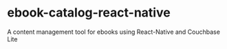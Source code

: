 # ebook-catalog-react-native
A content management tool for ebooks using React-Native and Couchbase Lite
